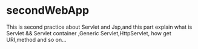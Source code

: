 # secondWebApp

This is second practice about Servlet and Jsp,and this part explain what is Servlet && Servlet container ,Generic Servlet,HttpServlet,
how get URI,method and so on...
